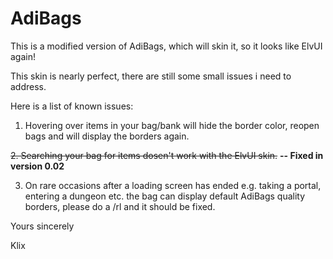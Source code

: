# AdiBags
This is a modified version of AdiBags, which will skin it, so it looks like ElvUI again!

This skin is nearly perfect, there are still some small issues i need to address.

Here is a list of known issues:
1. Hovering over items in your bag/bank will hide the border color, reopen bags and will display the borders again.
 
~~2. Searching your bag for items dosen't work with the ElvUI skin.~~ **-- Fixed in version 0.02**

3. On rare occasions after a loading screen has ended e.g. taking a portal, entering a dungeon etc. the bag can display default AdiBags quality borders, please do a /rl and it should be fixed.



Yours sincerely

Klix
